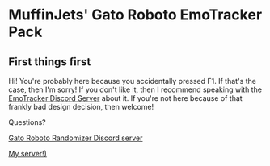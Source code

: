 # MuffinJets' Gato Roboto EmoTracker Pack

## First things first
Hi!  You're probably here because you accidentally pressed F1.  If that's the case, then I'm sorry!  If you don't like it, then I recommend speaking with the [EmoTracker Discord Server](https://emotracker.net/community) about it.
If you're not here because of that frankly bad design decision, then welcome!

Questions?

[Gato Roboto Randomizer Discord server](https://discord.me/gatorando)

[My server!)](discord.gg/r4zf2RM)
